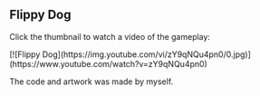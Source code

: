 <h2>Flippy Dog</h2>

<P>Click the thumbnail to watch a video of the gameplay:</p>
[![Flippy Dog](https://img.youtube.com/vi/zY9qNQu4pn0/0.jpg)](https://www.youtube.com/watch?v=zY9qNQu4pn0)

<p>The code and artwork was made by myself.</p>

